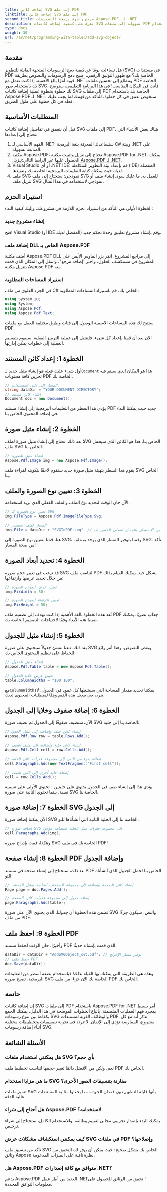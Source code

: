 ```yaml
---
title: إضافة كائن SVG إلى ملف PDF
linktitle: إضافة كائن SVG إلى ملف PDF
second_title: مرجع واجهة برمجة التطبيقات Aspose.PDF لـ .NET
description: تعرف على كيفية إضافة كائنات SVG بسهولة إلى ملفات PDF باستخدام Aspose.PDF for .NET في هذا البرنامج التعليمي خطوة بخطوة. قم بتحسين مستنداتك.
type: docs
weight: 30
url: /ar/net/programming-with-tables/add-svg-object/
---
```

## مقدمة

هل تساءلت يومًا عن كيفية دمج الرسومات المتجهة القابلة للتطوير (SVG) في مستندات PDF الخاصة بك؟ مع ظهور التوثيق الرقمي، أصبح دمج الرسومات والنصوص بطريقة قوية أمرًا بالغ الأهمية. إذا كنت تعمل مع .NET وتتطلع إلى تحسين ملفات PDF الخاصة بك باستخدام صور SVG، فأنت في المكان المناسب! في هذا البرنامج التعليمي، سنوضح لك خطوة بخطوة عملية إضافة كائنات SVG إلى ملفات PDF الخاصة بك باستخدام Aspose.PDF لـ .NET. سنخوض بعمق في كل خطوة، للتأكد من فهمك لما يجب عليك فعله في كل خطوة على طول الطريق.

## المتطلبات الأساسية

قبل أن نتعمق في تفاصيل إضافة كائنات SVG إلى ملفات PDF، هناك بعض الأشياء التي تحتاج إلى إعدادها:

1. الفهم الأساسي لـ .NET: ستساعدك المعرفة بلغة البرمجة C# وبيئة .NET على المتابعة بسهولة.
2.  مكتبة Aspose.PDF: تحتاج إلى تنزيل وتثبيت مكتبة Aspose.PDF for .NET. يمكنك الحصول عليها عبر الرابط التالي:[تنزيل Aspose.PDF لـ .NET](https://releases.aspose.com/pdf/net/).
3. Visual Studio أو أي .NET IDE: قم بإعداد بيئة التطوير المتكاملة (IDE) المفضلة لديك حيث يمكنك كتابة التعليمات البرمجية الخاصة بك وتنفيذها.
4. ملف SVG نموذجي: ستحتاج إلى ملف SVG للعمل به. ما عليك سوى إنشاء ملف أو تنزيل ملف SVG نموذجي لاستخدامه في هذا المثال.

## استيراد الحزم

الخطوة الأولى هي التأكد من استيراد الحزم اللازمة في مشروعك. وإليك كيفية البدء:

### إنشاء مشروع جديد

افتح Visual Studio (أو IDE المفضل لديك) وقم بإنشاء مشروع تطبيق وحدة تحكم جديد.

### إضافة ملف DLL الخاص بـ Aspose.PDF

أضف مكتبة Aspose.PDF DLL إلى مراجع المشروع. انقر بزر الماوس الأيمن على المشروع في مستكشف الحلول، واختر "إضافة مرجع"، وانتقل إلى المكان الذي قمت بتنزيل مكتبة Aspose.PDF منه. 

### استيراد المساحات المطلوبة

في الجزء العلوي من ملف C# الخاص بك، قم باستيراد المساحات المطلوبة:

```csharp
using System.IO;
using System;
using Aspose.Pdf;
using Aspose.Pdf.Text;
```

ستتيح لك هذه المساحات الاسمية الوصول إلى فئات وطرق مختلفة للعمل مع ملفات PDF.

الآن بعد أن قمنا بإعداد كل شيء، فلننتقل إلى عملية الترميز الفعلية. سنقوم بتقسيم العملية إلى خطوات يمكن إدارتها.

## الخطوة 1: إعداد كائن المستند

 أول شيء عليك فعله هو إنشاء مثيل جديد لـ`Document` هذا هو المكان الذي سيتم فيه تخزين كافة محتويات PDF الخاصة بك.

```csharp
// المسار إلى دليل المستندات.
string dataDir = "YOUR DOCUMENT DIRECTORY";
// إنشاء كائن مستند
Document doc = new Document();
```

يؤدي هذا السطر من التعليمات البرمجية إلى إنشاء مستند PDF جديد حيث يمكننا البدء في إضافة المحتوى الخاص بنا.

## الخطوة 2: إنشاء مثيل صورة

بعد ذلك، نحتاج إلى إنشاء مثيل صورة لملف SVG الخاص بنا. هذا هو الكائن الذي سيحمل ملف SVG الخاص بنا.

```csharp
// إنشاء مثيل للصورة
Aspose.Pdf.Image img = new Aspose.Pdf.Image();
```

يقوم هذا السطر بتهيئة مثيل صورة جديد سنقوم لاحقًا بتكوينه لقراءة ملف SVG الخاص بنا.

## الخطوة 3: تعيين نوع الصورة والملف

الآن حان الوقت لتحديد نوع الملف والملف الفعلي الذي نريد استخدامه:

```csharp
// تعيين نوع الصورة كـ SVG
img.FileType = Aspose.Pdf.ImageFileType.Svg;

// المسار لملف المصدر
img.File = dataDir + "SVGToPDF.svg"; // تأكد من الاستبدال بالمسار الفعلي الخاص بك
```

هنا، قمنا بتعيين نوع الصورة إلى SVG، وقمنا بتوفير المسار الذي يوجد به ملف SVG. تأكد من صحة المسار!

## الخطوة 4: تحديد أبعاد الصورة

قد ترغب في تغيير حجم صورة SVG لتناسب ملف PDF بشكل جيد. يمكنك القيام بذلك من خلال تحديد عرضها وارتفاعها:

```csharp
// تعيين عرض لنموذج الصورة
img.FixWidth = 50;

// تعيين الارتفاع لنموذج الصورة
img.FixHeight = 50;
```

تُعد هذه الخطوة بالغة الأهمية إذا كنت تهدف إلى تصميم ملف PDF جذاب بصريًا. يمكنك ضبط هذه الأبعاد وفقًا لاحتياجات التصميم الخاصة بك.

## الخطوة 5: إنشاء مثيل للجدول

بعد ذلك، دعنا ننشئ جدولاً سيحتوي على صورة SVG وبعض النصوص. وهذا أمر رائع للحفاظ على تنظيم المحتوى الخاص بك.

```csharp
// إنشاء مثيل للجدول
Aspose.Pdf.Table table = new Aspose.Pdf.Table();

// تعيين عرض خلايا الجدول
table.ColumnWidths = "100 100";
```

 مع`ColumnWidths`يمكننا تحديد مقدار المساحة التي سيشغلها كل عمود في الجدول. لا تتردد في تعديل هذه القيم وفقًا لمتطلبات المحتوى لديك.

## الخطوة 6: إضافة صفوف وخلايا إلى الجدول

الآن، سنضيف صفوفًا إلى الجدول ثم نضيف صورة SVG الخاصة بنا إلى خلية:

```csharp
//إنشاء كائن صف وإضافته إلى مثيل الجدول
Aspose.Pdf.Row row = table.Rows.Add();

// إنشاء كائن خلية وإضافته إلى مثيل الصف
Aspose.Pdf.Cell cell = row.Cells.Add();

// إضافة جزء من النص إلى مجموعة فقرات كائن الخلية
cell.Paragraphs.Add(new TextFragment("First cell"));

// إضافة خلية أخرى إلى كائن الصف
cell = row.Cells.Add();
```

يؤدي هذا إلى إنشاء صف في الجدول يحتوي على خليتين - تحتوي الأولى على تسمية نصية، بينما تحتوي الثانية على صورة SVG الخاصة بنا.

## الخطوة 7: إضافة صورة SVG إلى الجدول

الآن يمكننا إضافة صورة SVG الخاصة بنا إلى الخلية الثانية التي أنشأناها للتو:

```csharp
// إضافة صورة SVG إلى مجموعة فقرات مثيل الخلية المضافة مؤخرًا
cell.Paragraphs.Add(img);
```

وهكذا، قمت بإدراج صورة SVG الخاصة بك في ملف PDF!

## الخطوة 8: إنشاء صفحة PDF وإضافة الجدول

بعد ذلك، سنحتاج إلى إنشاء صفحة في مستند PDF الخاص بنا لحمل الجدول الذي أنشأناه للتو:

```csharp
// إنشاء كائن الصفحة وإضافته إلى مجموعة الصفحات الخاصة بمثيل المستند
Page page = doc.Pages.Add();

// إضافة جدول إلى مجموعة فقرات كائن الصفحة
page.Paragraphs.Add(table);
```

تضمن هذه الخطوة أن جدولنا، الذي يحتوي الآن على صورة SVG والنص، سيكون جزءًا من ملف PDF.

## الخطوة 9: احفظ ملف PDF

وأخيرًا، حان الوقت لحفظ مستند PDF الذي قمت بإنشائه حديثًا:

```csharp
dataDir = dataDir + "AddSVGObject_out.pdf"; // توفير مسار الإخراج
// حفظ ملف PDF
doc.Save(dataDir);
```

وهذه هي الطريقة التي يمكنك بها القيام بذلك! فباستخدام بضعة أسطر من التعليمات البرمجية، تصبح صورة SVG الخاصة بك الآن جزءًا من ملف PDF الخاص بك.

## خاتمة

إن إضافة كائنات SVG إلى ملفات PDF باستخدام Aspose.PDF for .NET أمر بسيط بمجرد فهم العمليات المتضمنة. باتباع الخطوات الموضحة في هذا الدليل، يمكنك الجمع بكفاءة بين تنوع رسومات SVG والوظائف القوية لمستندات PDF. تذكر أنه مع كل مشروع، الممارسة تؤدي إلى الإتقان. لا تتردد في تجربة تصميمات وتخطيطات مختلفة أثناء إضافة رسومات SVG.

## الأسئلة الشائعة

### هل يمكنني استخدام ملفات SVG بأي حجم؟
نعم، ولكن من الأفضل دائمًا تغيير حجمها لتناسب تخطيط ملف PDF الخاص بك.

### ما هي مزايا استخدام SVG مقارنة بتنسيقات الصور الأخرى؟
تتميز ملفات SVG بأنها قابلة للتطوير دون فقدان الجودة، مما يجعلها مثالية للمستندات عالية الدقة.

### هل أحتاج إلى شراء Aspose.PDF لاستخدامه؟
يمكنك البدء بإصدار تجريبي مجاني لتقييم وظائفه. وللاستخدام الكامل، ستحتاج إلى شراء ترخيص.

### كيف يمكنني استكشاف مشكلات عرض SVG في ملفات PDF وإصلاحها؟
تأكد من تنسيق ملف SVG الخاص بك بشكل صحيح؛ حيث يمكن أن يوفر لك التحقق من وثائق Aspose نظرة ثاقبة على الميزات المدعومة.

### هل Aspose.PDF متوافق مع كافة إصدارات .NET؟
يدعم Aspose.PDF العديد من أطر عمل .NET؛ تحقق من الوثائق للحصول على معلومات التوافق المحددة.